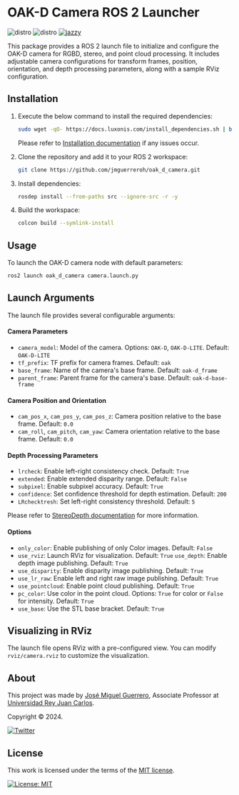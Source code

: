 # OAK-D Camera ROS 2 Launcher

![distro](https://img.shields.io/badge/Ubuntu%2024-Nobley%20Numbat-green)
![distro](https://img.shields.io/badge/ROS2-Jazzy-blue)
[![jazzy](https://github.com/jmguerreroh/oak_d_camera/actions/workflows/master.yaml/badge.svg?branch=jazzy)](https://github.com/jmguerreroh/oak_dcamera_ros2/actions/workflows/master.yaml)

This package provides a ROS 2 launch file to initialize and configure the OAK-D camera for RGBD, stereo, and point cloud processing. It includes adjustable camera configurations for transform frames, position, orientation, and depth processing parameters, along with a sample RViz configuration.

## Installation

1. Execute the below command to install the required dependencies:
    ```bash
    sudo wget -qO- https://docs.luxonis.com/install_dependencies.sh | bash
    ```
    Please refer to [Installation documentation](https://docs.luxonis.com/software/depthai/manual-install#supported-platforms) if any issues occur.

2. Clone the repository and add it to your ROS 2 workspace:
    ```bash
    git clone https://github.com/jmguerreroh/oak_d_camera.git
    ```

3. Install dependencies:
    ```bash
    rosdep install --from-paths src --ignore-src -r -y
    ```

4. Build the workspace:
    ```bash
    colcon build --symlink-install
    ```

## Usage

To launch the OAK-D camera node with default parameters:

```bash
ros2 launch oak_d_camera camera.launch.py

```

## Launch Arguments

The launch file provides several configurable arguments:

#### Camera Parameters

- `camera_model`: Model of the camera. Options: `OAK-D`, `OAK-D-LITE`. Default: `OAK-D-LITE`
- `tf_prefix`: TF prefix for camera frames. Default: `oak`
- `base_frame`: Name of the camera's base frame. Default: `oak-d_frame`
- `parent_frame`: Parent frame for the camera's base. Default: `oak-d-base-frame`

#### Camera Position and Orientation

- `cam_pos_x`, `cam_pos_y`, `cam_pos_z`: Camera position relative to the base frame. Default: `0.0`
- `cam_roll`, `cam_pitch`, `cam_yaw`: Camera orientation relative to the base frame. Default: `0.0`

#### Depth Processing Parameters

- `lrcheck`: Enable left-right consistency check. Default: `True`
- `extended`: Enable extended disparity range. Default: `False`
- `subpixel`: Enable subpixel accuracy. Default: `True`
- `confidence`: Set confidence threshold for depth estimation. Default: `200`
- `LRchecktresh`: Set left-right consistency threshold. Default: `5`

Please refer to [StereoDepth documentation](https://docs.luxonis.com/software/depthai-components/nodes/stereo_depth) for more information.

#### Options

- `only_color`: Enable publishing of only Color images. Default: `False`
- `use_rviz`: Launch RViz for visualization. Default: `True`
  `use_depth`: Enable depth image publishing. Default: `True`
- `use_disparity`: Enable disparity image publishing. Default: `True`
- `use_lr_raw`: Enable left and right raw image publishing. Default: `True`
- `use_pointcloud`: Enable point cloud publishing. Default: `True`
- `pc_color`: Use color in the point cloud. Options: `True` for color or `False` for intensity. Default: `True`
- `use_base`: Use the STL base bracket. Default: `True`
  
## Visualizing in RViz

The launch file opens RViz with a pre-configured view. You can modify `rviz/camera.rviz` to customize the visualization.

## About

This project was made by [José Miguel Guerrero], Associate Professor at [Universidad Rey Juan Carlos].

Copyright &copy; 2024.

[![Twitter](https://img.shields.io/badge/follow-@jm__guerrero-green.svg)](https://twitter.com/jm__guerrero)

## License

This work is licensed under the terms of the [MIT license](https://opensource.org/license/mit).

[![License: MIT](https://img.shields.io/badge/License-MIT-yellow.svg)](https://opensource.org/licenses/MIT)

[Universidad Rey Juan Carlos]: https://www.urjc.es/
[José Miguel Guerrero]: https://sites.google.com/view/jmguerrero

